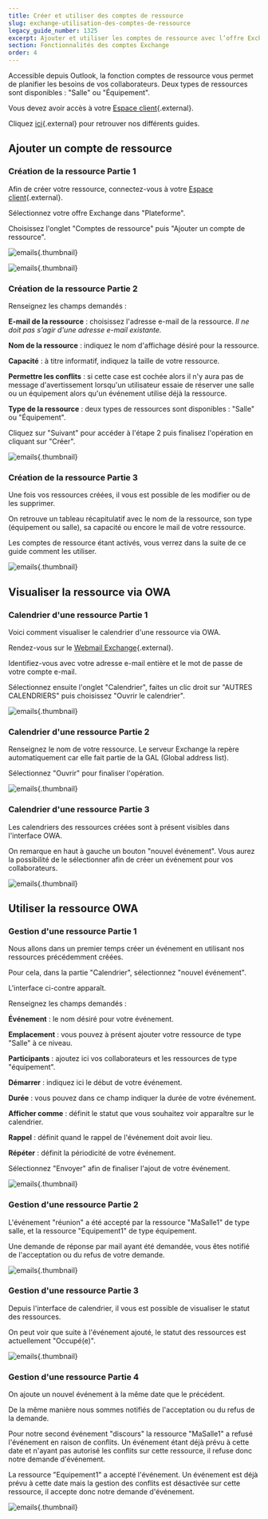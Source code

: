 ```yaml
---
title: Créer et utiliser des comptes de ressource
slug: exchange-utilisation-des-comptes-de-ressource
legacy_guide_number: 1325
excerpt: Ajouter et utiliser les comptes de ressource avec l’offre Exchange.
section: Fonctionnalités des comptes Exchange
order: 4
---
```


Accessible depuis Outlook, la fonction comptes de ressource vous permet de planifier les besoins de vos collaborateurs. Deux types de ressources sont disponibles : "Salle" ou "Équipement".

Vous devez avoir accès à votre [Espace client](https://www.ovh.com/manager/web/login.html){.external}.

Cliquez [ici](https://www.ovh.com/fr/emails/hosted-exchange-2013/documents/){.external} pour retrouver nos différents guides.


## Ajouter un compte de ressource

### Création de la ressource Partie 1
Afin de créer votre ressource, connectez-vous à votre [Espace client](https://www.ovh.com/manager/web/login.html){.external}.

Sélectionnez votre offre Exchange dans "Plateforme".

Choisissez l'onglet "Comptes de ressource" puis "Ajouter un compte de ressource".


![emails](images/1346.png){.thumbnail}


![emails](images/1345.png){.thumbnail}


### Création de la ressource Partie 2
Renseignez les champs demandés :

**E-mail de la ressource** :  choisissez l'adresse e-mail de la ressource. *Il ne doit pas s'agir d'une adresse e-mail existante.*

**Nom de la ressource** :  indiquez le nom d'affichage désiré pour la ressource.

**Capacité** :  à titre informatif, indiquez la taille de votre ressource.

**Permettre les conflits** :  si cette case est cochée alors il n'y aura pas de message d'avertissement lorsqu'un utilisateur essaie de réserver une salle ou un équipement alors qu'un événement utilise déjà la ressource.

**Type de la ressource** :  deux types de ressources sont disponibles : "Salle" ou "Équipement".

Cliquez sur "Suivant" pour accéder à l'étape 2 puis finalisez l'opération en cliquant sur "Créer".


![emails](images/1347.png){.thumbnail}


### Création de la ressource Partie 3
Une fois vos ressources créées, il vous est possible de les modifier ou de les supprimer.

On retrouve un tableau récapitulatif avec le nom de la ressource, son type (équipement ou salle), sa capacité ou encore le mail de votre ressource.

Les comptes de ressource étant activés, vous verrez dans la suite de ce guide comment les utiliser.


![emails](images/1348.png){.thumbnail}


## Visualiser la ressource via OWA

### Calendrier d'une ressource Partie 1
Voici comment visualiser le calendrier d'une ressource via OWA.

Rendez-vous sur le [Webmail Exchange](https://ex.mail.ovh.net/owa/){.external}.

Identifiez-vous avec votre adresse e-mail entière et le mot de passe de votre compte e-mail.

Sélectionnez ensuite l'onglet "Calendrier", faites un clic droit sur "AUTRES CALENDRIERS" puis choisissez "Ouvrir le calendrier".


![emails](images/1349.png){.thumbnail}


### Calendrier d'une ressource Partie 2
Renseignez le nom de votre ressource. Le serveur Exchange la repère automatiquement car elle fait partie de la GAL (Global address list).

Sélectionnez "Ouvrir" pour finaliser l'opération.


![emails](images/1350.png){.thumbnail}


### Calendrier d'une ressource Partie 3
Les calendriers des ressources créées sont à présent visibles dans l'interface OWA.

On remarque en haut à gauche un bouton "nouvel événement". Vous aurez la possibilité de le sélectionner afin de créer un événement pour vos collaborateurs.


![emails](images/1351.png){.thumbnail}


## Utiliser la ressource OWA

### Gestion d'une ressource Partie 1
Nous allons dans un premier temps créer un événement en utilisant nos ressources précédemment créées.

Pour cela, dans la partie "Calendrier", sélectionnez "nouvel événement".

L'interface ci-contre apparaît.

Renseignez les champs demandés :

**Événement** :  le nom désiré pour votre événement.

**Emplacement** :  vous pouvez à présent ajouter votre ressource de type "Salle" à ce niveau.

**Participants** :  ajoutez ici vos collaborateurs et les ressources de type "équipement".

**Démarrer** :  indiquez ici le début de votre événement.

**Durée** :  vous pouvez dans ce champ indiquer la durée de votre événement.

**Afficher comme** :  définit le statut que vous souhaitez voir apparaître sur le calendrier.

**Rappel** :  définit quand le rappel de l'événement doit avoir lieu.

**Répéter** :  définit la périodicité de votre événement.

Sélectionnez "Envoyer" afin de finaliser l'ajout de votre événement.


![emails](images/1352.png){.thumbnail}


### Gestion d'une ressource Partie 2
L'événement "réunion" a été accepté par la ressource "MaSalle1" de type salle, et la ressource "Equipement1" de type équipement.

Une demande de réponse par mail ayant été demandée, vous êtes notifié de l'acceptation ou du refus de votre demande.


![emails](images/1356.png){.thumbnail}


### Gestion d'une ressource Partie 3
Depuis l'interface de calendrier, il vous est possible de visualiser le statut des ressources.

On peut voir que suite à l'événement ajouté, le statut des ressources est actuellement "Occupé(e)".


![emails](images/1357.png){.thumbnail}


### Gestion d'une ressource Partie 4
On ajoute un nouvel événement à la même date que le précédent.

De la même manière nous sommes notifiés de l'acceptation ou du refus de la demande.

Pour notre second événement "discours" la ressource "MaSalle1" a refusé l'événement en raison de conflits. Un événement étant déjà prévu à cette date et n'ayant pas autorisé les conflits sur cette ressource, il refuse donc notre demande d'événement.

La ressource "Equipement1" a accepté l'événement. Un événement est déjà prévu à cette date mais la gestion des conflits est désactivée sur cette ressource, il accepte donc notre demande d'événement.


![emails](images/1358.png){.thumbnail}